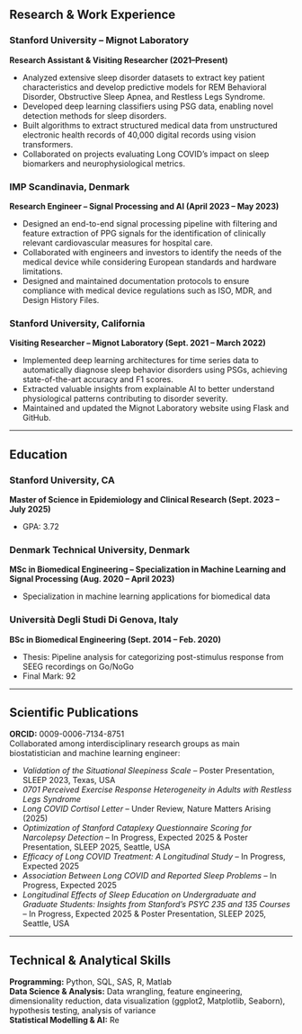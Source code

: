 ## Research & Work Experience

### Stanford University – Mignot Laboratory  
**Research Assistant & Visiting Researcher (2021–Present)**  
- Analyzed extensive sleep disorder datasets to extract key patient characteristics and develop predictive models for REM Behavioral Disorder, Obstructive Sleep Apnea, and Restless Legs Syndrome.  
- Developed deep learning classifiers using PSG data, enabling novel detection methods for sleep disorders.  
- Built algorithms to extract structured medical data from unstructured electronic health records of 40,000 digital records using vision transformers.  
- Collaborated on projects evaluating Long COVID’s impact on sleep biomarkers and neurophysiological metrics.  

### IMP Scandinavia, Denmark  
**Research Engineer – Signal Processing and AI (April 2023 – May 2023)**  
- Designed an end-to-end signal processing pipeline with filtering and feature extraction of PPG signals for the identification of clinically relevant cardiovascular measures for hospital care.  
- Collaborated with engineers and investors to identify the needs of the medical device while considering European standards and hardware limitations.  
- Designed and maintained documentation protocols to ensure compliance with medical device regulations such as ISO, MDR, and Design History Files.  

### Stanford University, California  
**Visiting Researcher – Mignot Laboratory (Sept. 2021 – March 2022)**  
- Implemented deep learning architectures for time series data to automatically diagnose sleep behavior disorders using PSGs, achieving state-of-the-art accuracy and F1 scores.  
- Extracted valuable insights from explainable AI to better understand physiological patterns contributing to disorder severity.  
- Maintained and updated the Mignot Laboratory website using Flask and GitHub.  

---

## Education

### Stanford University, CA  
**Master of Science in Epidemiology and Clinical Research (Sept. 2023 – July 2025)**  
- GPA: 3.72  

### Denmark Technical University, Denmark  
**MSc in Biomedical Engineering – Specialization in Machine Learning and Signal Processing (Aug. 2020 – April 2023)**  
- Specialization in machine learning applications for biomedical data  

### Università Degli Studi Di Genova, Italy  
**BSc in Biomedical Engineering (Sept. 2014 – Feb. 2020)**  
- Thesis: Pipeline analysis for categorizing post-stimulus response from SEEG recordings on Go/NoGo  
- Final Mark: 92  

---

## Scientific Publications  
**ORCID:** 0009-0006-7134-8751  
Collaborated among interdisciplinary research groups as main biostatistician and machine learning engineer:  
- *Validation of the Situational Sleepiness Scale* – Poster Presentation, SLEEP 2023, Texas, USA  
- *0701 Perceived Exercise Response Heterogeneity in Adults with Restless Legs Syndrome*  
- *Long COVID Cortisol Letter* – Under Review, Nature Matters Arising (2025)  
- *Optimization of Stanford Cataplexy Questionnaire Scoring for Narcolepsy Detection* – In Progress, Expected 2025 & Poster Presentation, SLEEP 2025, Seattle, USA  
- *Efficacy of Long COVID Treatment: A Longitudinal Study* – In Progress, Expected 2025  
- *Association Between Long COVID and Reported Sleep Problems* – In Progress, Expected 2025  
- *Longitudinal Effects of Sleep Education on Undergraduate and Graduate Students: Insights from Stanford’s PSYC 235 and 135 Courses* – In Progress, Expected 2025 & Poster Presentation, SLEEP 2025, Seattle, USA  

---

## Technical & Analytical Skills

**Programming:** Python, SQL, SAS, R, Matlab  
**Data Science & Analysis:** Data wrangling, feature engineering, dimensionality reduction, data visualization (ggplot2, Matplotlib, Seaborn), hypothesis testing, analysis of variance  
**Statistical Modelling & AI:** Re
